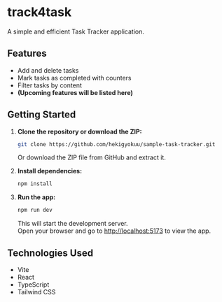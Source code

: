 # track4task

A simple and efficient Task Tracker application.

## Features

- Add and delete tasks
- Mark tasks as completed with counters
- Filter tasks by content
- **(Upcoming features will be listed here)**

## Getting Started

1. **Clone the repository or download the ZIP:**

   ```bash
   git clone https://github.com/hekigyokuu/sample-task-tracker.git
   ```

   Or download the ZIP file from GitHub and extract it.

2. **Install dependencies:**

   ```bash
   npm install
   ```

3. **Run the app:**

   ```bash
   npm run dev
   ```

   This will start the development server.  
   Open your browser and go to [http://localhost:5173](http://localhost:5173) to view the app.

## Technologies Used

- Vite
- React
- TypeScript
- Tailwind CSS
